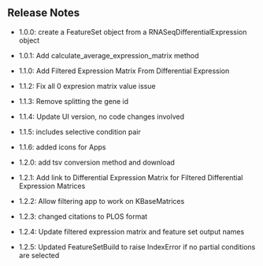 ## Release Notes

- 1.0.0: create a FeatureSet object from a RNASeqDifferentialExpression object

- 1.0.1: Add calculate_average_expression_matrix method

- 1.1.0: Add Filtered Expression Matrix From Differential Expression 

- 1.1.2: Fix all 0 expresion matrix value issue

- 1.1.3: Remove splitting the gene id

- 1.1.4: Update UI version, no code changes involved

- 1.1.5: includes selective condition pair

- 1.1.6: added icons for Apps

- 1.2.0: add tsv conversion method and download

- 1.2.1: Add link to Differential Expression Matrix for Filtered Differential Expression Matrices

- 1.2.2: Allow filtering app to work on KBaseMatrices

- 1.2.3: changed citations to PLOS format 

- 1.2.4: Update filtered expression matrix and feature set output names

- 1.2.5: Updated FeatureSetBuild to raise IndexError if no partial conditions are selected 